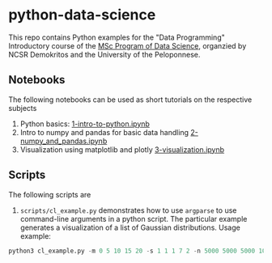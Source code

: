 # python-data-science
This repo contains Python examples for the "Data Programming" Introductory 
course of the [MSc Program of Data Science](http://msc-data-science.iit.demokritos.gr), organzied by NCSR Demokritos and the University of the Peloponnese. 

## Notebooks
The following notebooks can be used as short tutorials on the respective subjects

 1. Python basics: [1-intro-to-python.ipynb](https://nbviewer.jupyter.org/github/tyiannak/python-data-science/blob/master/notebooks/1-intro-to-python.ipynb])
 2. Intro to numpy and pandas for basic data handling [2-numpy_and_pandas.ipynb](https://nbviewer.jupyter.org/github/tyiannak/python-data-science/blob/master/notebooks/2-numpy_and_pandas.ipynb])
 3. Visualization using matplotlib and plotly [3-visualization.ipynb](https://nbviewer.jupyter.org/github/tyiannak/python-data-science/blob/master/notebooks/3-visualization.ipynb])

## Scripts   
The following scripts are 
 1. `scripts/cl_example.py` demonstrates how to use `argparse` to use command-line arguments in a python script. 
 The particular example generates a visualization of a list of Gaussian distributions. Usage example:
 ```python
python3 cl_example.py -m 0 5 10 15 20 -s 1 1 1 7 2 -n 5000 5000 5000 10000 5000 --names "x1" "x2" "x3" "x4" "x5" -b 100 --normalize
```
